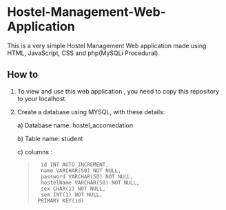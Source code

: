 # Hostel-Management-Web-Application
This is a very simple Hostel Management Web application made using HTML, JavaScript, CSS and php(MySQLi Procedural).

## How to 
1. To view and use this web application , you need to copy this repository to your localhost.
2. Create a database using MYSQL, with these details:

      a) Database name: hostel_accomedation
      
      b) Table name: student
      
      c) columns : 
    >       id INT AUTO_INCREMENT,
    >       name VARCHAR(50) NOT NULL,
    >       password VARCHAR(50) NOT NULL,
    >       hostelName VARCHAR(50) NOT NULL,
     >       sex CHAR(1) NOT NULL,
     >       sem INT(1) NOT NULL,
     >      PRIMARY KEY(id)
       
